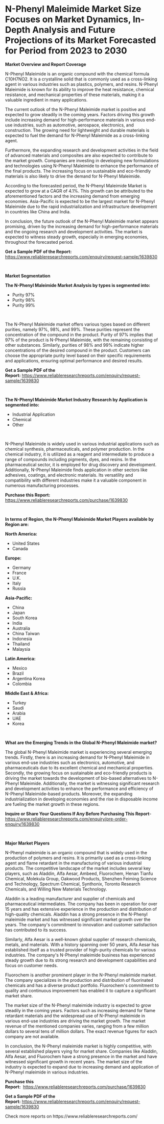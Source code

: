 <p><h1>N-Phenyl Maleimide Market Size Focuses on Market Dynamics, In-Depth Analysis and Future Projections of its Market Forecasted for Period from 2023 to 2030</h1></p><p><strong>Market Overview and Report Coverage</strong></p>
<p><p>N-Phenyl Maleimide is an organic compound with the chemical formula C10H7NO2. It is a crystalline solid that is commonly used as a cross-linking agent in various industries such as plastics, polymers, and resins. N-Phenyl Maleimide is known for its ability to improve the heat resistance, chemical resistance, and mechanical properties of these materials, making it a valuable ingredient in many applications.</p><p>The current outlook of the N-Phenyl Maleimide market is positive and expected to grow steadily in the coming years. Factors driving this growth include increasing demand for high-performance materials in various end-use industries, such as automotive, aerospace, electronics, and construction. The growing need for lightweight and durable materials is expected to fuel the demand for N-Phenyl Maleimide as a cross-linking agent.</p><p>Furthermore, the expanding research and development activities in the field of advanced materials and composites are also expected to contribute to the market growth. Companies are investing in developing new formulations and technologies using N-Phenyl Maleimide to enhance the performance of the final products. The increasing focus on sustainable and eco-friendly materials is also likely to drive the demand for N-Phenyl Maleimide.</p><p>According to the forecasted period, the N-Phenyl Maleimide Market is expected to grow at a CAGR of 4.1%. This growth can be attributed to the aforementioned factors and the increasing demand from emerging economies. Asia-Pacific is expected to be the largest market for N-Phenyl Maleimide due to the rapid industrialization and infrastructure development in countries like China and India.</p><p>In conclusion, the future outlook of the N-Phenyl Maleimide market appears promising, driven by the increasing demand for high-performance materials and the ongoing research and development activities. The market is expected to witness steady growth, especially in emerging economies, throughout the forecasted period.</p></p>
<p><strong>Get a Sample PDF of the Report:</strong> <a href="https://www.reliableresearchreports.com/enquiry/request-sample/1639830">https://www.reliableresearchreports.com/enquiry/request-sample/1639830</a></p>
<p>&nbsp;</p>
<p><strong>Market Segmentation</strong></p>
<p><strong>The N-Phenyl Maleimide Market Analysis by types is segmented into:</strong></p>
<p><ul><li>Purity 97%</li><li>Purity 98%</li><li>Purity 99%</li></ul></p>
<p>&nbsp;</p>
<p><p>The N-Phenyl Maleimide market offers various types based on different purities, namely 97%, 98%, and 99%. These purities represent the concentration of the compound in the product. Purity of 97% implies that 97% of the product is N-Phenyl Maleimide, with the remaining consisting of other substances. Similarly, purities of 98% and 99% indicate higher concentrations of the desired compound in the product. Customers can choose the appropriate purity level based on their specific requirements and applications, ensuring optimal performance and desired results.</p></p>
<p><strong>Get a Sample PDF of the Report:</strong>&nbsp;<a href="https://www.reliableresearchreports.com/enquiry/request-sample/1639830">https://www.reliableresearchreports.com/enquiry/request-sample/1639830</a></p>
<p>&nbsp;</p>
<p><strong>The N-Phenyl Maleimide Market Industry Research by Application is segmented into:</strong></p>
<p><ul><li>Industrial Application</li><li>Chemical</li><li>Other</li></ul></p>
<p>&nbsp;</p>
<p><p>N-Phenyl Maleimide is widely used in various industrial applications such as chemical synthesis, pharmaceuticals, and polymer production. In the chemical industry, it is utilized as a reagent and intermediate to produce a range of compounds including pigments, dyes, and resins. In the pharmaceutical sector, it is employed for drug discovery and development. Additionally, N-Phenyl Maleimide finds application in other sectors like adhesives, coatings, and electronic materials. Its versatility and compatibility with different industries make it a valuable component in numerous manufacturing processes.</p></p>
<p><strong>Purchase this Report:</strong>&nbsp; <a href="https://www.reliableresearchreports.com/purchase/1639830">https://www.reliableresearchreports.com/purchase/1639830</a></p>
<p>&nbsp;</p>
<p><strong>In terms of Region, the N-Phenyl Maleimide Market Players available by Region are:</strong></p>
<p>
    <p> <strong> North America: </strong>
        <ul>
            <li>United States</li>
            <li>Canada</li>
        </ul>
        </p> 
    <p> <strong> Europe: </strong>
        <ul>
            <li>Germany</li>
            <li>France</li>
            <li>U.K.</li>
            <li>Italy</li>
            <li>Russia</li>
        </ul>
        </p> 
    <p> <strong> Asia-Pacific: </strong>
        <ul>
            <li>China</li>
            <li>Japan</li>
            <li>South Korea</li>
            <li>India</li>
            <li>Australia</li>
            <li>China Taiwan</li>
            <li>Indonesia</li>
            <li>Thailand</li>
            <li>Malaysia</li>
        </ul>
        </p> 
    <p> <strong> Latin America: </strong>
        <ul>
            <li>Mexico</li>
            <li>Brazil</li>
            <li>Argentina Korea</li>
            <li>Colombia</li>
        </ul>
        </p> 
    <p> <strong> Middle East & Africa: </strong>
        <ul>
            <li>Turkey</li>
            <li>Saudi</li>
            <li>Arabia</li>
            <li>UAE</li>
            <li>Korea</li>
        </ul>
    </p>
    </p>
<p>&nbsp;</p>
<p><strong>What are the Emerging Trends in the Global N-Phenyl Maleimide market?</strong></p>
<p><p>The global N-Phenyl Maleimide market is experiencing several emerging trends. Firstly, there is an increasing demand for N-Phenyl Maleimide in various end-use industries such as electronics, automotive, and pharmaceuticals due to its excellent chemical and mechanical properties. Secondly, the growing focus on sustainable and eco-friendly products is driving the market towards the development of bio-based alternatives to N-Phenyl Maleimide. Additionally, the market is witnessing significant research and development activities to enhance the performance and efficiency of N-Phenyl Maleimide-based products. Moreover, the expanding industrialization in developing economies and the rise in disposable income are fueling the market growth in these regions.</p></p>
<p><strong>Inquire or Share Your Questions If Any Before Purchasing This Report</strong>- <a href="https://www.reliableresearchreports.com/enquiry/pre-order-enquiry/1639830">https://www.reliableresearchreports.com/enquiry/pre-order-enquiry/1639830</a></p>
<p>&nbsp;</p>
<p><strong>Major Market Players</strong></p>
<p><p>N-Phenyl maleimide is an organic compound that is widely used in the production of polymers and resins. It is primarily used as a cross-linking agent and flame retardant in the manufacturing of various industrial products. The competitive landscape of the market includes several key players, such as Aladdin, Alfa Aesar, Ambeed, Fluorochem, Henan Tianfu Chemical, Molekula Group, Oakwood Products, Shenzhen Feiming Science and Technology, Spectrum Chemical, Synthonix, Toronto Research Chemicals, and Willing New Materials Technology.</p><p>Aladdin is a leading manufacturer and supplier of chemicals and pharmaceutical intermediates. The company has been in operation for over 15 years and has extensive experience in the production and distribution of high-quality chemicals. Aladdin has a strong presence in the N-Phenyl maleimide market and has witnessed significant market growth over the years. The company's commitment to innovation and customer satisfaction has contributed to its success. </p><p>Similarly, Alfa Aesar is a well-known global supplier of research chemicals, metals, and materials. With a history spanning over 50 years, Alfa Aesar has established itself as a trusted provider of high-purity chemicals for various industries. The company's N-Phenyl maleimide business has experienced steady growth due to its strong research and development capabilities and focus on customer needs.</p><p>Fluorochem is another prominent player in the N-Phenyl maleimide market. The company specializes in the production and distribution of fluorinated chemicals and has a diverse product portfolio. Fluorochem's commitment to quality and continuous improvement has enabled it to capture a significant market share. </p><p>The market size of the N-Phenyl maleimide industry is expected to grow steadily in the coming years. Factors such as increasing demand for flame retardant materials and the widespread use of N-Phenyl maleimide in various end-use industries are driving the market growth. The market revenue of the mentioned companies varies, ranging from a few million dollars to several tens of million dollars. The exact revenue figures for each company are not available.</p><p>In conclusion, the N-Phenyl maleimide market is highly competitive, with several established players vying for market share. Companies like Aladdin, Alfa Aesar, and Fluorochem have a strong presence in the market and have witnessed significant growth in recent years. The market size of the industry is expected to expand due to increasing demand and application of N-Phenyl maleimide in various industries.</p></p>
<p><strong>Purchase this Report:</strong>&nbsp;&nbsp;<a href="https://www.reliableresearchreports.com/purchase/1639830">https://www.reliableresearchreports.com/purchase/1639830</a></p>
<p></p>
<p><strong>Get a Sample PDF of the Report:</strong>&nbsp;<a href="https://www.reliableresearchreports.com/enquiry/request-sample/1639830">https://www.reliableresearchreports.com/enquiry/request-sample/1639830</a></p>
<p>Check more reports on https://www.reliableresearchreports.com/</p>